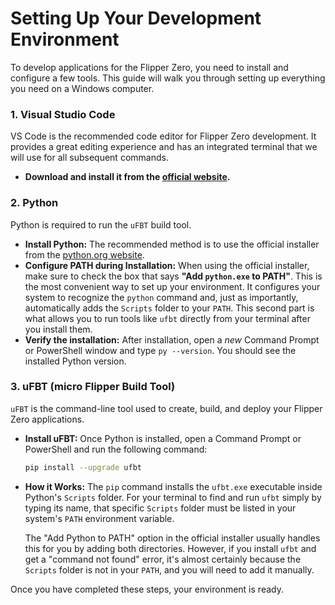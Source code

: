 # Setting Up Your Development Environment

To develop applications for the Flipper Zero, you need to install and configure a few tools. This guide will walk you through setting up everything you need on a Windows computer.

### 1. Visual Studio Code

VS Code is the recommended code editor for Flipper Zero development. It provides a great editing experience and has an integrated terminal that we will use for all subsequent commands.

*   **Download and install it from the [official website](https://code.visualstudio.com/).**

### 2. Python

Python is required to run the `uFBT` build tool.

*   **Install Python:** The recommended method is to use the official installer from the [python.org website](https://www.python.org/).
*   **Configure PATH during Installation:** When using the official installer, make sure to check the box that says **"Add `python.exe` to PATH"**. This is the most convenient way to set up your environment. It configures your system to recognize the `python` command and, just as importantly, automatically adds the `Scripts` folder to your `PATH`. This second part is what allows you to run tools like `ufbt` directly from your terminal after you install them.
*   **Verify the installation:** After installation, open a *new* Command Prompt or PowerShell window and type `py --version`. You should see the installed Python version.

### 3. uFBT (micro Flipper Build Tool)

`uFBT` is the command-line tool used to create, build, and deploy your Flipper Zero applications.

*   **Install uFBT:** Once Python is installed, open a Command Prompt or PowerShell and run the following command:
    ```bash
    pip install --upgrade ufbt
    ```
*   **How it Works:** The `pip` command installs the `ufbt.exe` executable inside Python's `Scripts` folder. For your terminal to find and run `ufbt` simply by typing its name, that specific `Scripts` folder must be listed in your system's `PATH` environment variable.

    The "Add Python to PATH" option in the official installer usually handles this for you by adding both directories. However, if you install `ufbt` and get a "command not found" error, it's almost certainly because the `Scripts` folder is not in your `PATH`, and you will need to add it manually.

Once you have completed these steps, your environment is ready.